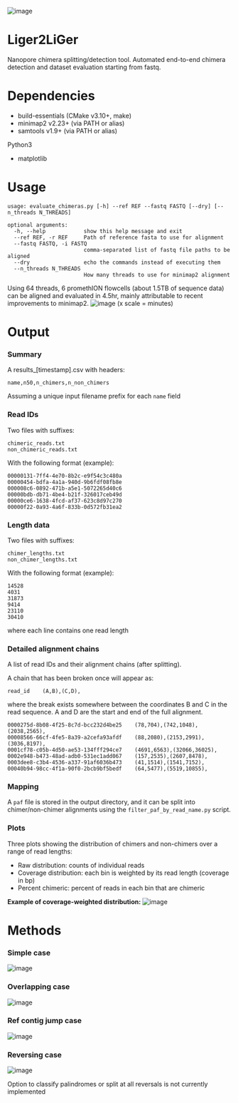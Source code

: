 ![image](https://user-images.githubusercontent.com/28764332/152460928-d59e1b8c-e3ba-47b0-8557-3e66d8389502.png)

# Liger2LiGer
Nanopore chimera splitting/detection tool. Automated end-to-end chimera detection and dataset evaluation starting from fastq.

# Dependencies

- build-essentials (CMake v3.10+, make) 
- minimap2 v2.23+ (via PATH or alias)
- samtools v1.9+ (via PATH or alias)

Python3
- matplotlib

# Usage

```
usage: evaluate_chimeras.py [-h] --ref REF --fastq FASTQ [--dry] [--n_threads N_THREADS]

optional arguments:
  -h, --help            show this help message and exit
  --ref REF, -r REF     Path of reference fasta to use for alignment
  --fastq FASTQ, -i FASTQ
                        comma-separated list of fastq file paths to be aligned
  --dry                 echo the commands instead of executing them
  --n_threads N_THREADS
                        How many threads to use for minimap2 alignment
```

Using 64 threads, 6 promethION flowcells (about 1.5TB of sequence data) can be aligned and evaluated in 4.5hr, mainly attributable to recent improvements to minimap2.
![image](https://user-images.githubusercontent.com/28764332/152575429-b908ff7a-f333-4dde-8cc3-caa515c1ac49.png)
(x scale = minutes)

# Output

### Summary

A results_[timestamp].csv with headers:
```
name,n50,n_chimers,n_non_chimers
```
Assuming a unique input filename prefix for each `name` field

### Read IDs

Two files with suffixes:
```
chimeric_reads.txt
non_chimeric_reads.txt
```

With the following format (example):
```
00000131-7ff4-4e70-8b2c-e9f54c3c480a
00000454-bdfa-4a1a-940d-9b6fdf08fb8e
000008c6-0892-471b-a5e1-5072265d40c6
00000bdb-db71-4be4-b21f-326017ceb49d
00000ce6-1638-4fcd-af37-623c8d97c270
00000f22-0a93-4a6f-833b-0d572fb31ea2
```

### Length data

Two files with suffixes:
```
chimer_lengths.txt
non_chimer_lengths.txt
```

With the following format (example):
```
14528
4031
31873
9414
23110
30410
```
where each line contains one read length

### Detailed alignment chains

A list of read IDs and their alignment chains (after splitting).

A chain that has been broken once will appear as:

```
read_id    (A,B),(C,D),
```

where the break exists somewhere between the coordinates B and C in the read sequence. A and D are the start and end of the full alignment.

```
0000275d-8b08-4f25-8c7d-bcc232d4be25	(78,704),(742,1048),(2038,2565),
00008566-66cf-4fe5-8a39-a2cefa93afdf	(88,2080),(2153,2991),(3036,8197),
0001cf78-c05b-4d50-ae53-134fff294ce7	(4691,6563),(32066,36025),
0002e948-b473-48ad-adb0-531ec1add067	(157,2535),(2607,8478),
0003dee8-c3b4-4536-a337-91af6036b473	(41,1514),(1541,7152),
00040b94-98cc-4f1a-90f0-2bcb9bf5bedf	(64,5477),(5519,10855),
```

### Mapping

A `paf` file is stored in the output directory, and it can be split into chimer/non-chimer alignments using the `filter_paf_by_read_name.py` script.


### Plots

Three plots showing the distribution of chimers and non-chimers over a range of read lengths:
- Raw distribution: counts of individual reads
- Coverage distribution: each bin is weighted by its read length (coverage in bp)
- Percent chimeric: percent of reads in each bin that are chimeric


**Example of coverage-weighted distribution:**
![image](https://user-images.githubusercontent.com/28764332/152576219-8e07a297-07bc-44aa-b5bb-5b91d1ad2fc2.png)


# Methods

### Simple case
![image](https://user-images.githubusercontent.com/28764332/152461992-7ccc65a4-bbdc-45e7-9f20-9524eada25e1.png)

### Overlapping case
![image](https://user-images.githubusercontent.com/28764332/152462015-cee614b2-1b7c-4ff3-b76c-3c0cd0a438fe.png)

### Ref contig jump case
![image](https://user-images.githubusercontent.com/28764332/152462086-6d091c88-727d-416f-8b79-14ba9c28f749.png)

### Reversing case
![image](https://user-images.githubusercontent.com/28764332/152462681-20af879e-13f1-4662-bc8c-b2c4e207e545.png)

Option to classify palindromes or split at all reversals is not currently implemented
